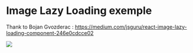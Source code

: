 # Image Lazy Loading exemple
Thank  to Bojan Gvozderac : https://medium.com/jsguru/react-image-lazy-loading-component-246e0cdcce02

![](https://github.com/jguipi/React-reusable-components/blob/master/React/components/Image_Lazy_Loading/lazy_Loading.gif)
